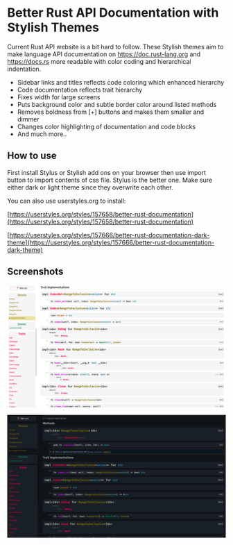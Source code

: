 # Better Rust API Documentation with Stylish Themes

Current Rust API website is a bit hard to follow. These Stylish themes aim to make language API documentation on https://doc.rust-lang.org and https://docs.rs more readable with color coding and hierarchical indentation.

* Sidebar links and titles reflects code coloring which enhanced hierarchy
* Code documentation reflects trait hierarchy
* Fixes width for large screens
* Puts background color and subtle border color around listed methods
* Removes boldness from [+] buttons and makes them smaller and dimmer
* Changes color highlighting of documentation and code blocks
* And much more..

## How to use

First install Stylus or Stylish add ons on your browser then use import button to import contents of css file. Stylus is the better one. Make sure either dark or light theme since they overwrite each other. 

You can also use userstyles.org to install:

[https://userstyles.org/styles/157658/better-rust-documentation](https://userstyles.org/styles/157658/better-rust-documentation)

[https://userstyles.org/styles/157666/better-rust-documentation-dark-theme](https://userstyles.org/styles/157666/better-rust-documentation-dark-theme)

## Screenshots

![Rust API Light Theme](https://raw.githubusercontent.com/snnsnn/Better-Rust-Documentation/master/Rust%20API%20Light%20Theme.png)

![Rust API Dark Theme](https://raw.githubusercontent.com/snnsnn/Better-Rust-Documentation/master/Rust%20API%20Dark%20Theme.png)

